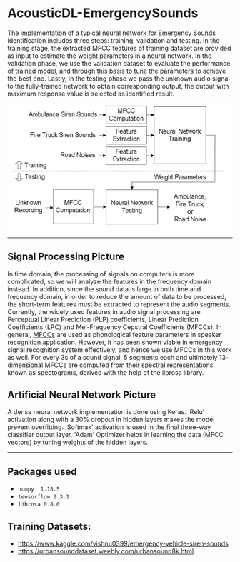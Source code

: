 # AcousticDL-EmergencySounds

The implementation of a typical neural network for
Emergency Sounds Identification includes three steps: training, validation and testing. In the training stage, the extracted MFCC features of training dataset are provided as input to estimate the weight parameters in a neural network.
In the validation phase, we use the validation dataset
to evaluate the performance of trained model, and
through this basis to tune the parameters to achieve
the best one. Lastly, in the testing phase we pass the
unknown audio signal to the fully-trained network to
obtain corresponding output, the output with
maximum response value is selected as identified
result. 



  ![alt text](media/structure.png)



---

## Signal Processing Picture

 In time domain, the processing of signals on computers
is more complicated, so we will analyze the features
in the frequency domain instead. In addition, since
the sound data is large in both time and frequency
domain, in order to reduce the amount of data to be
processed, the short-term features must be extracted
to represent the audio segments. Currently, the widely
used features in audio signal processing are Perceptual Linear Prediction (PLP) coefficients, Linear Prediction
Coefficients (LPC) and Mel-Frequency Cepstral
Coefficients (MFCCs). In general, [MFCCs](https://en.wikipedia.org/wiki/Mel-frequency_cepstrum#:~:text=Mel%2Dfrequency%20cepstral%20coefficients%20(MFCCs,%2Da%2Dspectrum%22).) are used
as phonological feature parameters in speaker
recognition application. However, it has been
shown viable in emergency signal recognition system
effectively, and hence we use MFCCs in this
work as well. For every 3s of a sound signal, 5 segments each and ultimately 13- dimensional MFCCs are computed from their spectral representations known as spectograms, derived with the help of the librosa library. 

## Artificial Neural Network Picture

A dense neural network implementation is done using Keras. 'Relu' activation along with a 30% dropout in hidden layers makes the model prevent overfitting. 'Softmax' activation is used in the final three-way classifier output layer. 'Adam' Optimizer helps in learning the data (MFCC vectors) by tuning weights of the hidden layers.

---

## Packages used

- `numpy  1.18.5`
- `tensorflow 2.3.1`
- `librosa 0.8.0`

## Training Datasets:  
- https://www.kaggle.com/vishnu0399/emergency-vehicle-siren-sounds
- https://urbansounddataset.weebly.com/urbansound8k.html
